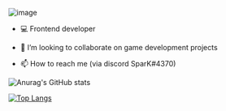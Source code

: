 
![image](https://user-images.githubusercontent.com/92668831/161080289-05953d62-4371-446f-9572-24b2c66eb132.png)

- 💻 Frontend developer

- 🤝 I’m looking to collaborate on game development projects

- 📫 How to reach me (via discord SparK#4370)


![Anurag's GitHub stats](https://github-readme-stats.vercel.app/api?username=SparkOW511&theme=ayu-mirage&show_icons=true)

[![Top Langs](https://github-readme-stats.vercel.app/api/top-langs/?username=SparkOW511&theme=ayu-mirage&show_icons=true)](https://github.com/anuraghazra/github-readme-stats)








